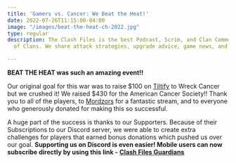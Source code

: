 ```yaml
---
title: 'Gamers vs. Cancer: We Beat the Heat!'
date: 2022-07-26T11:15:00-04:00
image: "/images/beat-the-heat-ch-2022.jpg"
type: regular
description: The Clash Files is the best Podcast, Scrim, and Clan Community in Clash
  of Clans. We share attack strategies, upgrade advice, game news, and base design.

---
```

**BEAT THE HEAT was such an amazing event!!**

Our original goal for this war was to raise $100 on [Tiltify](https://tiltify.com/+pods-and-wreck/podsnwreck-vs-cancer) to Wreck Cancer but we crushed it! We raised $430 for the American Cancer Society!! Thank you to all of the players, to [Mordzors](https://twitch.tv/mordzors) for a fantastic stream, and to everyone who generously donated for making this so successful.

A huge part of the success is thanks to our Supporters. Because of their Subscriptions to our Discord server, we were able to create extra challenges for players that earned bonus donations which pushed us over our goal. **Supporting us on Discord is even easier! Mobile users can now subscribe directly by using this link -** [**Clash Files Guardians**](https://discord.com/channels/101681392651362304/role-subscriptions)
